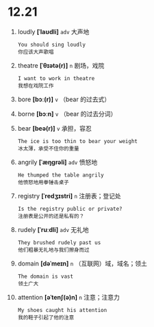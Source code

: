 # 12.21


1. loudly **[ˈlaʊdli]** `adv` 大声地
    ```
    You should sing loudly
    你应该大声歌唱
    ```

2. theatre **[ˈθɪətə(r)]** `n` 剧场，戏院
    ```
    I want to work in theatre
    我想在戏院工作
    ```

3. bore **[bɔː(r)]** `v` （bear 的过去式）

4. borne **[bɔːn]** `v` （bear 的过去分词）

5. bear **[beə(r)]** `v` 承担，容忍
    ```
    The ice is too thin to bear your weight
    冰太薄，承受不住你的重量
    ```

6. angrily **[ˈæŋɡrəli]** `adv` 愤怒地
    ```
    He thumped the table angrily
    他愤怒地用拳锤击桌子
    ```

7. registry **[ˈredʒɪstri]** `n` 注册表；登记处
    ```
    Is the registry public or private?
    注册表是公开的还是私有的？
    ```

8. rudely **[ˈruːdli]** `adv` 无礼地
    ```
    They brushed rudely past us
    他们粗暴无礼地与我们擦身而过
    ```

9. domain **[dəˈmeɪn]** `n` （互联网）域，域名；领土
    ```
    The domain is vast
    领土广大
    ```

10. attention **[əˈtenʃ(ə)n]** `n` 注意；注意力
    ```
    My shoes caught his attention
    我的鞋子引起了他的注意
    ```

